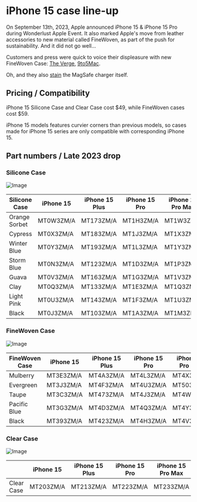 # iPhone 15 case line-up

On September 13th, 2023, Apple announced iPhone 15 & iPhone 15 Pro during Wonderlust Apple Event. It also marked Apple's move from leather accessories to new material called FineWoven, as part of the push for sustainability. And it did not go well…

Customers and press were quick to voice their displeasure with new FineWoven Case: [The Verge](https://www.theverge.com/2023/9/20/23882255/apple-iphone-15-finewoven-case-wallet-bad), [9to5Mac](https://9to5mac.com/2023/09/25/apple-finewoven-cases-hands-on-terrible/).

Oh, and they also [stain](https://twitter.com/m_rlons/status/1708803532361531430) the MagSafe charger itself.

## Pricing / Compatibility

iPhone 15 Silicone Case and Clear Case cost \$49, while FineWoven cases cost \$59.

iPhone 15 models features curvier corners than previous models, so cases made for iPhone 15 series are only compatible with corresponding iPhone 15.

## Part numbers / Late 2023 drop

### Silicone Case

![Image](/assets/2023_15_silicone.jpg)

| Silicone Case | iPhone 15 | iPhone 15 Plus | iPhone 15 Pro | iPhone 15 Pro Max |
| ------------- | --------- | -------------- | ------------- | ----------------- |
| Orange Sorbet | MT0W3ZM/A | MT173ZM/A      | MT1H3ZM/A     | MT1W3ZM/A         |
| Cypress       | MT0X3ZM/A | MT183ZM/A      | MT1J3ZM/A     | MT1X3ZM/A         |
| Winter Blue   | MT0Y3ZM/A | MT193ZM/A      | MT1L3ZM/A     | MT1Y3ZM/A         |
| Storm Blue    | MT0N3ZM/A | MT123ZM/A      | MT1D3ZM/A     | MT1P3ZM/A         |
| Guava         | MT0V3ZM/A | MT163ZM/A      | MT1G3ZM/A     | MT1V3ZM/A         |
| Clay          | MT0Q3ZM/A | MT133ZM/A      | MT1E3ZM/A     | MT1Q3ZM/A         |
| Light Pink    | MT0U3ZM/A | MT143ZM/A      | MT1F3ZM/A     | MT1U3ZM/A         |
| Black         | MT0J3ZM/A | MT103ZM/A      | MT1A3ZM/A     | MT1M3ZM/A         |

### FineWoven Case

![Image](/assets/2023_15_finewoven.jpg)

| FineWoven Case | iPhone 15 | iPhone 15 Plus | iPhone 15 Pro | iPhone 15 Pro Max |
| -------------- | --------- | -------------- | ------------- | ----------------- |
| Mulberry       | MT3E3ZM/A | MT4A3ZM/A      | MT4L3ZM/A     | MT4X3ZM/A         |
| Evergreen      | MT3J3ZM/A | MT4F3ZM/A      | MT4U3ZM/A     | MT503ZM/A         |
| Taupe          | MT3C3ZM/A | MT473ZM/A      | MT4J3ZM/A     | MT4W3ZM/A         |
| Pacific Blue   | MT3G3ZM/A | MT4D3ZM/A      | MT4Q3ZM/A     | MT4Y3ZM/A         |
| Black          | MT393ZM/A | MT423ZM/A      | MT4H3ZM/A     | MT4V3ZM/A         |

### Clear Case

![Image](/assets/2023_15_clear.jpg)

|            | iPhone 15 | iPhone 15 Plus | iPhone 15 Pro | iPhone 15 Pro Max |
| ---------- | --------- | -------------- | ------------- | ----------------- |
| Clear Case | MT203ZM/A | MT213ZM/A      | MT223ZM/A     | MT233ZM/A         |
